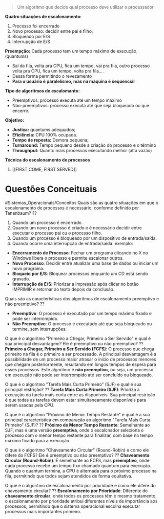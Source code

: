 > Um algoritmo que decide qual processo deve utilizar o processador

**Quatro situações de escalonamento:**
1. Processo foi encerrado
2. Novo processo: decidir entre pai e filho;
3. Bloqueado por E/S
4. Interrupção de E/S

**Preempção:** Cada processo tem um tempo máximo de execução. (quantums)
- Sai da fila, volta pra CPU, fica um tempo, vai pra fila, outro processo volta pra CPU, fica um tempo, volta pra fila....
- Dessa forma permitindo o revezamento
- **Para o usuário é paralelismo, mas na máquina é sequencial**

**Tipo de algoritmos de escalomanto:**
- Preemptivos: processo executa até um tempo máximo
- Não-preemptivos: processo executa até que seja bloqueado ou que encerre.

**Objetivo:**
- **Justiça:** quantums adequados;
- **Eficiência:** CPU 100% ocupada.
- **Tempo de reposta:** Demora pequena;
- **Turnaround:** Tempo pequeno desde a criação do processo e o término
- **Throughput:** Quanto mais processos executando melhor (alta vazão)
  
**Técnica do escalonamento de processos**
1. [[FIRST COME, FIRST SERVED]]

# Questões Conceituais
#Sistemas_Operacionais/Conceitos 
Quais são as quatro situações em que o escalonamento de processos é necessário, conforme definido por Tanenbaum?
??
1. Quando um processo é encerrado.
2. Quando um novo processo é criado e é necessário decidir entre executar o processo pai ou o processo filho.
3. Quando um processo é bloqueado por um dispositivo de entrada/saída.
4. Quando ocorre uma interrupção de entrada/saída.
exemplo:
- **Encerramento de Processo**: Fechar um programa clicando no X no Windows libera o processo e permite escalonar outros.
- **Novo Processo**: Decidir entre atualizar uma base de dados ou iniciar um novo programa.
- **Bloqueio por E/S**: Bloquear processos enquanto um CD está sendo gravado.
- **Interrupção de E/S**: Priorizar a impressão após clicar no botão IMPRIMIR e retornar ao texto depois da conclusão.
  
Quais são as características dos algoritmos de escalonamento preemptivo e não preemptivo?
??
- **Preemptivo**: O processo é executado por um tempo máximo fixado e pode ser interrompido.
- **Não Preemptivo**: O processo é executado até que seja bloqueado ou termine, sem interrupções.
  
O que é o algoritmo "Primeiro a Chegar, Primeiro a Ser Servido" e qual é sua principal desvantagem? Ele é preemptivo ou não preemptivo?
??
**Primeiro a Chegar, Primeiro a Ser Servido (FCFS)**: O processo que chega primeiro na fila é o primeiro a ser processado. A principal desvantagem é a possibilidade de um processo maior atrasar o início de processos menores que chegam posteriormente, resultando em longos tempos de espera para esses processos. Este algoritmo é **não preemptivo**, ou seja, um processo em execução não pode ser interrompido até ser concluído ou bloqueado.

O que é o algoritmo "Tarefa Mais Curta Primeiro" (SJF) e qual é sua principal restrição? 
??
**Tarefa Mais Curta Primeiro (SJF)**: Prioriza a execução da tarefa mais curta entre as disponíveis. Sua principal restrição é que todas as tarefas devem estar simultaneamente disponíveis para serem usadas pela CPU.

O que é o algoritmo "Próximo de Menor Tempo Restante" e qual é a sua principal característica em comparação ao algoritmo "Tarefa Mais Curta Primeiro" (SJF)?
??
**Próximo de Menor Tempo Restante**: Semelhante ao SJF, mas é uma versão **preemptiva**, onde o escalonador seleciona o processo com o menor tempo restante para finalizar, com base no tempo máximo fixado para a execução.

O que é o algoritmo "Chaveamento Circular" (Round-Robin) e como ele difere do FCFS? Ele é preemptivo ou não preemptivo?
??
**Chaveamento Circular (Round-Robin)**: É semelhante ao FCFS, mas **preemptivo**, onde cada processo recebe um tempo fixo chamado quantum para execução. Quando o quantum termina, a CPU é alternada para o próximo processo na fila, permitindo que todos sejam atendidos de forma equitativa.

O que é o algoritmo de escalonamento por prioridade e como ele difere do chaveamento circular?
??
**Escalonamento por Prioridade**: Diferente do **chaveamento circular**, onde todos os processos têm o mesmo tratamento, o escalonamento por prioridade atribui diferentes níveis de importância aos processos, permitindo que o sistema operacional escolha executar processos mais importantes primeiro.

